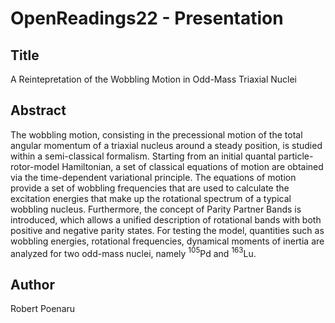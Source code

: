 # OpenReadings22 - Presentation

## Title

A Reintepretation of the Wobbling Motion in Odd-Mass Triaxial Nuclei

## Abstract

The wobbling motion, consisting in the precessional motion of the total angular momentum of a triaxial nucleus around a steady position, is studied within a semi-classical formalism. Starting from an initial quantal particle-rotor-model Hamiltonian, a set of classical equations of motion are obtained via the time-dependent variational principle. The equations of motion provide a set of wobbling frequencies that are used to calculate the excitation energies that make up the rotational spectrum of a typical wobbling nucleus. Furthermore, the concept of Parity Partner Bands is introduced, which allows a unified description of rotational bands with both positive and negative parity states. For testing the model, quantities such as wobbling energies, rotational frequencies, dynamical moments of inertia are analyzed for two odd-mass nuclei, namely $^{105}$Pd and $^{163}$Lu.

## Author

Robert Poenaru

